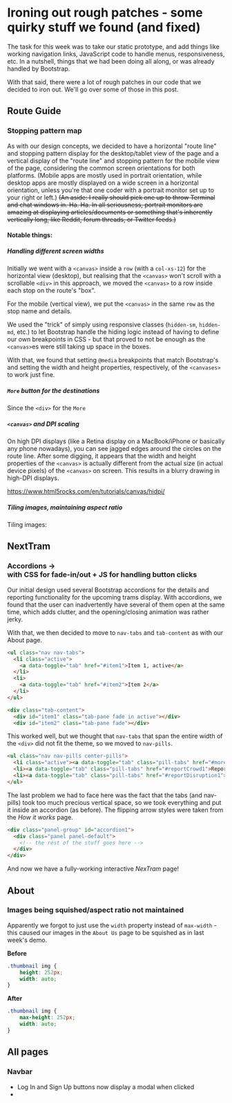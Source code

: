 # Ironing out rough patches - some quirky stuff we found (and fixed)

The task for this week was to take our static prototype, and add things like working navigation links, JavaScript code to handle menus, responsiveness, etc. In a nutshell, things that we had been doing all along, or was already handled by Bootstrap.

With that said, there were a lot of rough patches in our code that we decided to iron out. We'll go over some of those in this post.



<!-- ## Navbar positioning
### Hook/Turns logo not vertically centered
With last week's version of the prototype -->

## Route Guide
### Stopping pattern map
<!-- insert image of route line here: collage w/ desktop view on left and mobile view on left, or 2 images -->
As with our design concepts, we decided to have a horizontal "route line" and stopping pattern display for the desktop/tablet view of the page and a vertical display of the "route line" and stopping pattern for the mobile view of the page, considering the common screen orientations for both platforms. (Mobile apps are mostly used in portrait orientation, while desktop apps are mostly displayed on a wide screen in a horizontal orientation, unless you're that one coder with a portrait monitor set up to your right or left.) ~~(An aside: I really should pick one up to throw Terminal and chat windows in. Ha. Ha. In all seriousness, portrait monitors are amazing at displaying articles/documents or something that's inherently vertically long, like Reddit, forum threads, or Twitter feeds.)~~

#### Notable things:
##### Handling different screen widths
Initially we went with a `<canvas>` inside a `row` (with a `col-xs-12`) for the horizontal view (desktop), but realising that the `<canvas>` won't scroll with a scrollable `<div>` in this approach, we moved the `<canvas>` to a row inside each stop on the route's "box".

For the mobile (vertical view), we put the `<canvas>` in the same `row` as the stop name and details.

We used the "trick" of simply using responsive classes (`hidden-sm`, `hidden-md`, etc.) to let Bootstrap handle the hiding logic instead of having to define our own breakpoints in CSS - but that proved to not be enough as the `<canvas>`es were still taking up space in the boxes.

With that, we found that setting `@media` breakpoints that match Bootstrap's and setting the width and height properties, respectively, of the `<canvases>` to work just fine.

##### `More` button for the destinations
Since the `<div>` for the `More`

##### `<canvas>` and DPI scaling
On high DPI displays (like a Retina display on a MacBook/iPhone or basically any phone nowadays), you can see jagged edges around the circles on the route line. After some digging, it appears that the width and height properties of the `<canvas>` is actually different from the actual size (in actual device pixels) of the `<canvas>` on screen. This results in a blurry drawing in high-DPI displays.

<!-- insert image here -->

https://www.html5rocks.com/en/tutorials/canvas/hidpi/

##### Tiling images, maintaining aspect ratio
Tiling images:

## NextTram
### Accordions -> <div> with CSS for fade-in/out + JS for handling button clicks
Our initial design used several Bootstrap accordions for the details and reporting functionality for the upcoming trams display. With accordions, we found that the user can inadvertently have several of them open at the same time, which adds clutter, and the opening/closing animation was rather jerky.

With that, we then decided to move to `nav-tabs` and `tab-content` as with our About page.

```HTML
<ul class="nav nav-tabs">
  <li class="active">
    <a data-toggle="tab" href="#item1">Item 1, active</a>
  </li>
  <li>
    <a data-toggle="tab" href="#item2">Item 2</a>
  </li>
</ul>

<div class="tab-content">
  <div id="item1" class="tab-pane fade in active"></div>
  <div id="item2" class="tab-pane fade"></div>
```

This worked well, but we thought that `nav-tabs` that span the entire width of the `<div>` did not fit the theme, so we moved to `nav-pills`.

```HTML
<ul class="nav nav-pills center-pills">
  <li class="active"><a data-toggle="tab" class="pill-tabs" href="#moreDetails1">Details</a></li>
  <li><a data-toggle="tab" class="pill-tabs" href="#reportCrowd1">Report Crowd</a></li>
  <li><a data-toggle="tab" class="pill-tabs" href="#reportDisruption1">Report Disruption</a></li>
</ul>
```

The last problem we had to face here was the fact that the tabs (and nav-pills) took too much precious vertical space, so we took everything and put it inside an accordion (as before). The flipping arrow styles were taken from the *How it works* page.

```HTML
<div class="panel-group" id="accordion1">
  <div class="panel panel-default">
    <!-- the rest of the stuff goes here -->
  </div>
</div>
```

And now we have a fully-working interactive *NexTram* page!

## About
### Images being squished/aspect ratio not maintained
Apparently we forgot to just use the `width` property instead of `max-width` - this caused our images in the `About Us` page to be squished as in last week's demo.

**Before**
```CSS
.thumbnail img {
	height: 252px;
	width: auto;
}
```
**After**
```CSS
.thumbnail img {
	max-height: 252px;
	width: auto;
}
```


## All pages
### Navbar
- Log In and Sign Up buttons now display a modal when clicked
-
